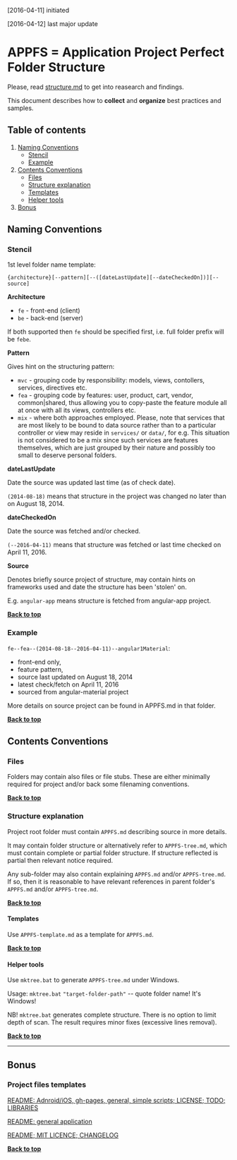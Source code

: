 [2016-04-11] initiated

[2016-04-12] last major update

# APPFS = Application Project Perfect Folder Structure

Please, read [structure.md](./structure.md) to get into reasearch and
 findings.

This document describes how to **collect** and **organize** best practices and
 samples.

## Table of contents

 1. [Naming Conventions](#naming-conventions)
    * [Stencil](#stencil)
    * [Example](#example)
 1. [Contents Conventions](#contents-conventions)
    * [Files](#files)
    * [Structure explanation](#structure-explanation)
    * [Templates](#templates)
    * [Helper tools](#helper-tools)
 1. [Bonus](#bonus)

## Naming Conventions

### Stencil

1st level folder name template:

`{architecture}[--pattern][--([dateLastUpdate][--dateCheckedOn])][--source]`

**Architecture**

 * `fe` - front-end (client)
 * `be` - back-end (server)

If both supported then `fe` should be specified first, i.e. full folder 
prefix will be `febe`.

**Pattern**

Gives hint on the structuring pattern:
 * `mvc` - grouping code by responsibility: models, views, contollers, services,
    directives etc.
 * `fea` - grouping code by features: user, product, cart, vendor, common|shared,
    thus allowing you to copy-paste the feature module all at once with all its
    views, controllers etc.
 * `mix` - where both approaches employed. Please, note that services that are most 
   likely to be bound to data source rather than to a particular controller or view
   may reside in `services/` or `data/`, for e.g. This situation is not considered 
   to be a mix since
   such services are features themselves, which are just grouped by their nature
   and possibly too small to deserve personal folders.

**dateLastUpdate**

Date the source was updated last time (as of check date).

`(2014-08-18)` means that structure in the project was changed no later
than on August 18, 2014.

**dateCheckedOn**

Date the source was fetched and/or checked.

`(--2016-04-11)` means that structure was fetched or last time checked on April 11, 2016.

**Source**

Denotes briefly source project of structure, may contain hints on frameworks used 
and date the structure has been 'stolen' on.

E.g. `angular-app` means structure is fetched from angular-app project.

**[Back to top](#table-of-contents)**

### Example

`fe--fea--(2014-08-18--2016-04-11)--angular1Material`:

 * front-end only, 
 * feature pattern, 
 * source last updated on August 18, 2014
 * latest check/fetch on April 11, 2016
 * sourced from angular-material project
 
More details on source project can be found in APPFS.md in that folder.

**[Back to top](#table-of-contents)**

## Contents Conventions

### Files

Folders may contain also files or file stubs. These are either minimally required for project
and/or back some filenaming conventions.

**[Back to top](#table-of-contents)**

### Structure explanation

Project root folder must contain `APPFS.md` describing source in more details.

It may contain folder structure or alternatively refer to
`APPFS-tree.md`, which must contain complete or partial folder structure.
If structure reflected is partial then relevant notice required.

Any sub-folder may also contain explaining `APPFS.md` and/or `APPFS-tree.md`.
If so, then it is reasonable to have relevant references in parent folder's
`APPFS.md` and/or `APPFS-tree.md`.

**[Back to top](#table-of-contents)**

#### Templates

Use `APPFS-template.md` as a template for `APPFS.md`.

**[Back to top](#table-of-contents)**

#### Helper tools

Use `mktree.bat` to generate `APPFS-tree.md` under Windows.

Usage: `mktree.bat` `"target-folder-path"` -- quote folder name! It's Windows!

NB! `mktree.bat` generates complete structure.
There is no option to limit depth of scan.
The result requires minor fixes (excessive lines removal).

**[Back to top](#table-of-contents)**

* * *

## Bonus

### Project files templates

[README: Adnroid/iOS, gh-pages, general, simple scripts; LICENSE; TODO; LIBRARIES](https://github.com/repat/README-template)

[README: general application](https://github.com/stephzilla/readme)

[README; MIT LICENCE; CHANGELOG](https://github.com/kud/README-template)

**[Back to top](#table-of-contents)**